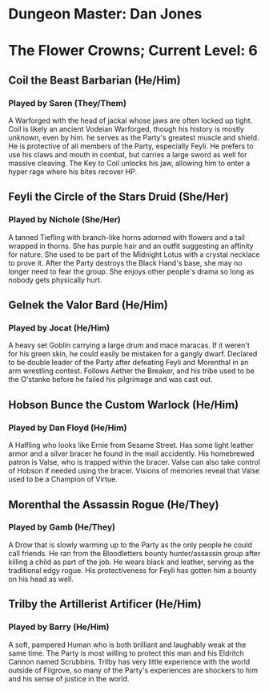 # Dungeon Master: Dan Jones

# The Flower Crowns; Current Level: 6

## Coil the Beast Barbarian (He/Him)

### Played by Saren (They/Them)

A Warforged with the head of jackal whose jaws are often locked up tight. Coil is likely an ancient Vodeian Warforged, though his history is mostly unknown, even by him. he serves as the Party's greatest muscle and shield. He is protective of all members of the Party, especially Feyli. He prefers to use his claws and mouth in combat, but carries a large sword as well for massive cleaving. The Key to Coil unlocks his jaw, allowing him to enter a hyper rage where his bites recover HP.

## Feyli the Circle of the Stars Druid (She/Her)

### Played by Nichole (She/Her)

A tanned Tiefling with branch-like horns adorned with flowers and a tail wrapped in thorns. She has purple hair and an outfit suggesting an affinity for nature. She used to be part of the Midnight Lotus with a crystal necklace to prove it. After the Party destroys the Black Hand's base, she may no longer need to fear the group. She enjoys other people's drama so long as nobody gets physically hurt.

## Gelnek the Valor Bard (He/Him)

### Played by Jocat (He/Him)

A heavy set Goblin carrying a large drum and mace maracas. If it weren't for his green skin, he could easily be mistaken for a gangly dwarf. Declared to be double leader of the Party after defeating Feyli and Morenthal in an arm wrestling contest. Follows Aether the Breaker, and his tribe used to be the O'stanke before he failed his pilgrimage and was cast out.

## Hobson Bunce the Custom Warlock (He/Him)

### Played by Dan Floyd (He/Him)

A Halfling who looks like Ernie from Sesame Street. Has some light leather armor and a silver bracer he found in the mail accidently. His homebrewed patron is Valse, who is trapped within the bracer. Valse can also take control of Hobson if needed using the bracer. Visions of memories reveal that Valse used to be a Champion of Virtue.

## Morenthal the Assassin Rogue (He/They)

### Played by Gamb (He/They)

A Drow that is slowly warming up to the Party as the only people he could call friends. He ran from the Bloodletters bounty hunter/assassin group after killing a child as part of the job. He wears black and leather, serving as the traditional edgy rogue. His protectiveness for Feyli has gotten him a bounty on his head as well.

## Trilby the Artillerist Artificer (He/Him)

### Played by Barry (He/Him)

A soft, pampered Human who is both brilliant and laughably weak at the same time. The Party is most willing to protect this man and his Eldritch Cannon named Scrubbins. Trilby has very little experience with the world outside of Filgrove, so many of the Party's experiences are shockers to him and his sense of justice in the world.
